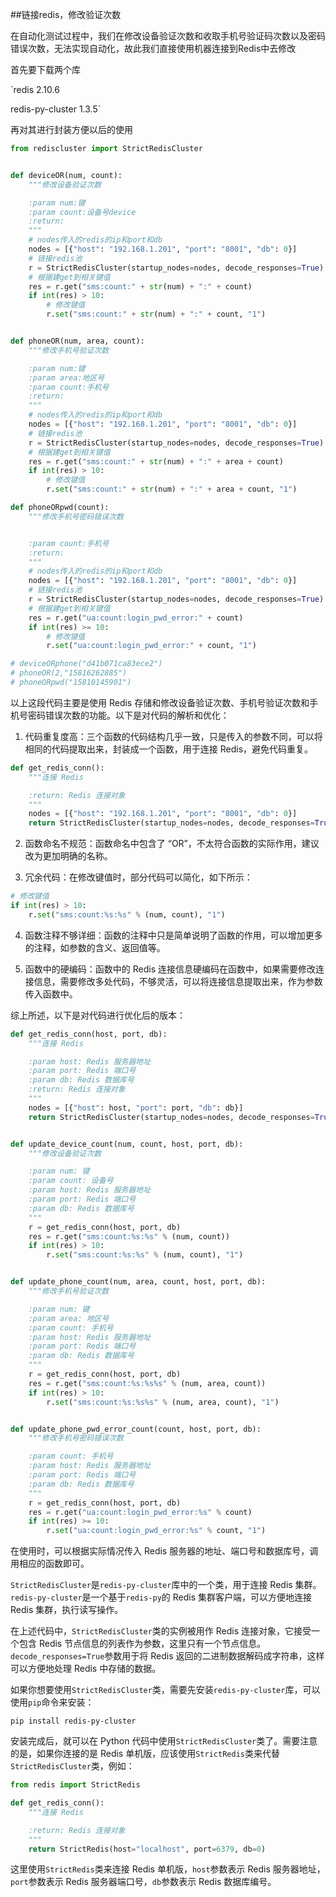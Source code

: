 ##链接redis，修改验证次数

在自动化测试过程中，我们在修改设备验证次数和收取手机号验证码次数以及密码错误次数，无法实现自动化，故此我们直接使用机器连接到Redis中去修改

首先要下载两个库

`redis  2.10.6

redis-py-cluster  1.3.5`

再对其进行封装方便以后的使用

```python
from rediscluster import StrictRedisCluster


def deviceOR(num, count):
    """修改设备验证次数

    :param num:键
    :param count:设备号device
    :return:
    """
    # nodes传入的redis的ip和port和db
    nodes = [{"host": "192.168.1.201", "port": "8001", "db": 0}]
    # 链接redis池
    r = StrictRedisCluster(startup_nodes=nodes, decode_responses=True)
    # 根据建get到相关键值
    res = r.get("sms:count:" + str(num) + ":" + count)
    if int(res) > 10:
        # 修改键值
        r.set("sms:count:" + str(num) + ":" + count, "1")


def phoneOR(num, area, count):
    """修改手机号验证次数

    :param num:键
    :param area:地区号
    :param count:手机号
    :return:
    """
    # nodes传入的redis的ip和port和db
    nodes = [{"host": "192.168.1.201", "port": "8001", "db": 0}]
    # 链接redis池
    r = StrictRedisCluster(startup_nodes=nodes, decode_responses=True)
    # 根据建get到相关键值
    res = r.get("sms:count:" + str(num) + ":" + area + count)
    if int(res) > 10:
        # 修改键值
        r.set("sms:count:" + str(num) + ":" + area + count, "1")

def phoneORpwd(count):
    """修改手机号密码错误次数


    :param count:手机号
    :return:
    """
    # nodes传入的redis的ip和port和db
    nodes = [{"host": "192.168.1.201", "port": "8001", "db": 0}]
    # 链接redis池
    r = StrictRedisCluster(startup_nodes=nodes, decode_responses=True)
    # 根据建get到相关键值
    res = r.get("ua:count:login_pwd_error:" + count)
    if int(res) >= 10:
        # 修改键值
        r.set("ua:count:login_pwd_error:" + count, "1")

# deviceORphone("d41b071ca83ece2")
# phoneOR(2,"15816262885")
# phoneORpwd("15810145901")

```
以上这段代码主要是使用 Redis 存储和修改设备验证次数、手机号验证次数和手机号密码错误次数的功能。以下是对代码的解析和优化：

1. 代码重复度高：三个函数的代码结构几乎一致，只是传入的参数不同，可以将相同的代码提取出来，封装成一个函数，用于连接 Redis，避免代码重复。
```python
def get_redis_conn():
    """连接 Redis

    :return: Redis 连接对象
    """
    nodes = [{"host": "192.168.1.201", "port": "8001", "db": 0}]
    return StrictRedisCluster(startup_nodes=nodes, decode_responses=True)
```

2. 函数命名不规范：函数命名中包含了 “OR”，不太符合函数的实际作用，建议改为更加明确的名称。

3. 冗余代码：在修改键值时，部分代码可以简化，如下所示：

```python
# 修改键值
if int(res) > 10:
    r.set("sms:count:%s:%s" % (num, count), "1")
```

4. 函数注释不够详细：函数的注释中只是简单说明了函数的作用，可以增加更多的注释，如参数的含义、返回值等。

5. 函数中的硬编码：函数中的 Redis 连接信息硬编码在函数中，如果需要修改连接信息，需要修改多处代码，不够灵活，可以将连接信息提取出来，作为参数传入函数中。

综上所述，以下是对代码进行优化后的版本：

```python
def get_redis_conn(host, port, db):
    """连接 Redis

    :param host: Redis 服务器地址
    :param port: Redis 端口号
    :param db: Redis 数据库号
    :return: Redis 连接对象
    """
    nodes = [{"host": host, "port": port, "db": db}]
    return StrictRedisCluster(startup_nodes=nodes, decode_responses=True)


def update_device_count(num, count, host, port, db):
    """修改设备验证次数

    :param num: 键
    :param count: 设备号
    :param host: Redis 服务器地址
    :param port: Redis 端口号
    :param db: Redis 数据库号
    """
    r = get_redis_conn(host, port, db)
    res = r.get("sms:count:%s:%s" % (num, count))
    if int(res) > 10:
        r.set("sms:count:%s:%s" % (num, count), "1")


def update_phone_count(num, area, count, host, port, db):
    """修改手机号验证次数

    :param num: 键
    :param area: 地区号
    :param count: 手机号
    :param host: Redis 服务器地址
    :param port: Redis 端口号
    :param db: Redis 数据库号
    """
    r = get_redis_conn(host, port, db)
    res = r.get("sms:count:%s:%s%s" % (num, area, count))
    if int(res) > 10:
        r.set("sms:count:%s:%s%s" % (num, area, count), "1")


def update_phone_pwd_error_count(count, host, port, db):
    """修改手机号密码错误次数

    :param count: 手机号
    :param host: Redis 服务器地址
    :param port: Redis 端口号
    :param db: Redis 数据库号
    """
    r = get_redis_conn(host, port, db)
    res = r.get("ua:count:login_pwd_error:%s" % count)
    if int(res) >= 10:
        r.set("ua:count:login_pwd_error:%s" % count, "1")
```

在使用时，可以根据实际情况传入 Redis 服务器的地址、端口号和数据库号，调用相应的函数即可。

`StrictRedisCluster`是`redis-py-cluster`库中的一个类，用于连接 Redis 集群。`redis-py-cluster`是一个基于`redis-py`的 Redis 集群客户端，可以方便地连接 Redis 集群，执行读写操作。

在上述代码中，`StrictRedisCluster`类的实例被用作 Redis 连接对象，它接受一个包含 Redis 节点信息的列表作为参数，这里只有一个节点信息。`decode_responses=True`参数用于将 Redis 返回的二进制数据解码成字符串，这样可以方便地处理 Redis 中存储的数据。

如果你想要使用`StrictRedisCluster`类，需要先安装`redis-py-cluster`库，可以使用`pip`命令来安装：

```
pip install redis-py-cluster
```

安装完成后，就可以在 Python 代码中使用`StrictRedisCluster`类了。需要注意的是，如果你连接的是 Redis 单机版，应该使用`StrictRedis`类来代替`StrictRedisCluster`类，例如：

```python
from redis import StrictRedis

def get_redis_conn():
    """连接 Redis

    :return: Redis 连接对象
    """
    return StrictRedis(host="localhost", port=6379, db=0)
```

这里使用`StrictRedis`类来连接 Redis 单机版，`host`参数表示 Redis 服务器地址，`port`参数表示 Redis 服务器端口号，`db`参数表示 Redis 数据库编号。